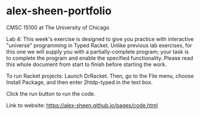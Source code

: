 # alex-sheen-portfolio

CMSC 15100 at The University of Chicago

Lab 4:
This week's exercise is designed to give you practice with interactive "universe" programming in Typed Racket. Unlike previous lab exercises, for this one we will supply you with a partially-complete program; your task is to complete the program and enable the specified functionality. Please read this whole document from start to finish before starting the work.

To run Racket projects:
  Launch DrRacket. Then, go to the File menu, choose Install Package, and then enter 2htdp-typed in the text box.

  Click the run button to run the code.

Link to website:
https://alex-sheen.github.io/pages/code.html
